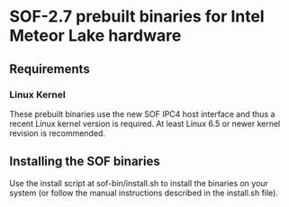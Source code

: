 # SOF-2.7 prebuilt binaries for Intel Meteor Lake hardware

## Requirements

### Linux Kernel

These prebuilt binaries use the new SOF IPC4 host interface
and thus a recent Linux kernel version is required. At least
Linux 6.5 or newer kernel revision is recommended.

## Installing the SOF binaries

Use the install script at sof-bin/install.sh to install
the binaries on your system (or follow the manual instructions
described in the install.sh file).
